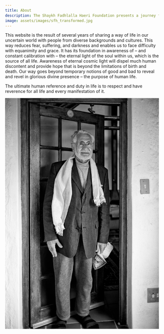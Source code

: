 ```yaml
---
title: About
description: The Shaykh Fadhlalla Haeri Foundation presents a journey from self to soul, via joyful surrender.
image: assets/images/sfh_transformed.jpg
---
```


This website is the result of several years of sharing a way of life in our uncertain world with people from diverse backgrounds and cultures. This way reduces fear, suffering, and darkness and enables us to face difficulty with equanimity and grace. It has its foundation in awareness of – and constant calibration with – the eternal light of the soul within us, which is the source of all life. Awareness of eternal cosmic light will dispel much human discontent and provide hope that is beyond the limitations of birth and death. Our way goes beyond temporary notions of good and bad to reveal and revel in glorious divine presence – the purpose of human life.

<div class="callout1">
The ultimate human reference and duty in life is to respect and have reverence for all life and every manifestation of it. 
</div>

![SFH About](./assets/images/sfh_door.jpg)